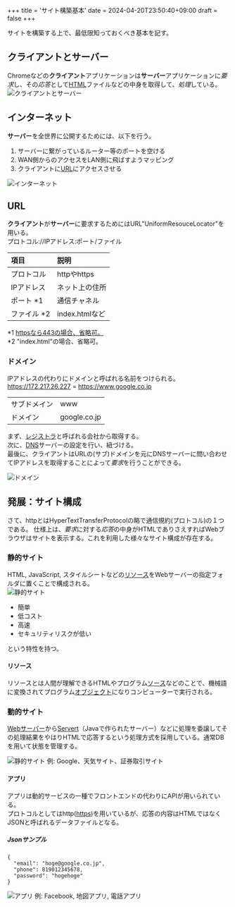+++
title = 'サイト構築基本'
date = 2024-04-20T23:50:40+09:00
draft = false
+++

サイトを構築する上で、最低限知っておくべき基本を記す。

## クライアントとサーバー
Chromeなどの**クライアント**アプリケーションは**サーバー**アプリケーションに*要求*し、その*応答*として[HTML](../markup/#html)ファイルなどの中身を取得して、*処理*している。
![クライアントとサーバー](/images/web-basic/client-server.png)  

## インターネット
**サーバー**を全世界に公開するためには、以下を行う。
1. サーバーに繋がっているルーター等のポートを空ける
1. WAN側からのアクセスをLAN側に飛ばすようマッピング
1. クライアントに[URL](#url)にアクセスさせる  

![インターネット](/images/web-basic/internet.png)

## URL
**クライアント**が**サーバー**に要求するためにはURL"UniformResouceLocator"を用いる。  
プロトコル://IPアドレス:ポート/ファイル  

|項目|説明|
|:---|:---|
|プロトコル|httpやhttps|
|IPアドレス|ネット上の住所|
|ポート *1|通信チャネル|
|ファイル *2|index.htmlなど|

*1 [httpsなら443の場合、省略可。](https://ja.wikipedia.org/wiki/TCP%E3%82%84UDP%E3%81%AB%E3%81%8A%E3%81%91%E3%82%8B%E3%83%9D%E3%83%BC%E3%83%88%E7%95%AA%E5%8F%B7%E3%81%AE%E4%B8%80%E8%A6%A7)  
*2 "index.html"の場合、省略可。

### ドメイン
IPアドレスの代わりにドメインと呼ばれる名前をつけられる。
https://172.217.26.227 = https://www.google.co.jp

|||
|:---|:---|
|サブドメイン|www|
|ドメイン|google.co.jp|

まず、[レジストラ](https://ja.wikipedia.org/wiki/%E3%83%AC%E3%82%B8%E3%82%B9%E3%83%88%E3%83%A9)と呼ばれる会社から取得する。  
次に、[DNS](https://ja.wikipedia.org/wiki/Domain_Name_System)サーバーの設定を行い、紐づける。  
最後に、クライアントはURLの(サブ)ドメインを元にDNSサーバーに問い合わせてIPアドレスを取得することによって*要求*を行うことができる。

![ドメイン](/images/web-basic/domain.png)


## 発展：サイト構成
さて、httpとはHyperTextTransferProtocolの略で通信規約(プロトコル)の１つである。
仕様上は、*要求*に対する*応答*の中身がHTMLでありさえすればWebブラウザはサイトを表示する。これを利用した様々なサイト構成が存在する。

### 静的サイト
HTML, JavaScript, スタイルシートなどの[リソース](#リソース)をWebサーバーの指定フォルダに置くことで構成される。  
![静的サイト](/images/static-site.png)
- 簡単
- 低コスト
- 高速
- セキュリティリスクが低い   

という特性を持つ。

#### リソース
リソースとは人間が理解できるHTMLやプログラム[ソース](https://ja.wikipedia.org/wiki/%E3%82%BD%E3%83%BC%E3%82%B9%E3%82%B3%E3%83%BC%E3%83%89)などのことで、機械語に変換されてプログラム[オブジェクト](https://ja.wikipedia.org/wiki/%E3%82%AA%E3%83%96%E3%82%B8%E3%82%A7%E3%82%AF%E3%83%88%E3%83%95%E3%82%A1%E3%82%A4%E3%83%AB)になりコンピューターで実行される。

### 動的サイト
[Webサーバー](https://ja.wikipedia.org/wiki/Web%E3%82%B5%E3%83%BC%E3%83%90)から[Servert](https://ja.wikipedia.org/wiki/Java_Servlet)（Javaで作られたサーバー）などに処理を委譲してその処理結果をやはりHTMLで応答するという処理方式を採用している。通常DBを用いて状態を管理する。  

![静的サイト](/images/dynamic-site.png)
例: Google、天気サイト、証券取引サイト

#### アプリ
アプリは動的サービスの一種でフロントエンドの代わりにAPIが用いられている。  
プロトコルとしてはhttp([https](https://ja.wikipedia.org/wiki/HTTPS))を用いているが、応答の内容はHTMLではなくJSONと呼ばれるデータファイルとなる。
##### Jsonサンプル
```
{
  "email": "hoge@google.co.jp",
  "phone": 819012345678,
  "password": "hogehoge"
}
```
![アプリ](/images/app.png)
例: Facebook, 地図アプリ, 電話アプリ
